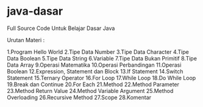 # java-dasar
Full Source Code Untuk Belajar Dasar Java

Urutan Materi  :

1.Program Hello World
2.Tipe Data Number
3.Tipe Data Character
4.Tipe Data Boolean
5.Tipe Data String
6.Variable
7.Tipe Data Bukan Primitif
8.Tipe Data Array
9.Operasi Matematika
10.Operasi Perbandingan
11.Operasi Boolean
12.Expression, Statement dan Block
13.If Statement
14.Switch Statement
15.Ternary Operator
16.For Loop
17.While Loop
18.Do While Loop
19.Break dan Continue
20.For Each
21.Method
22.Method Parameter
23.Method Return Value
24.Method Variable Argument
25.Method Overloading
26.Recursive Method
27.Scope
28.Komentar
